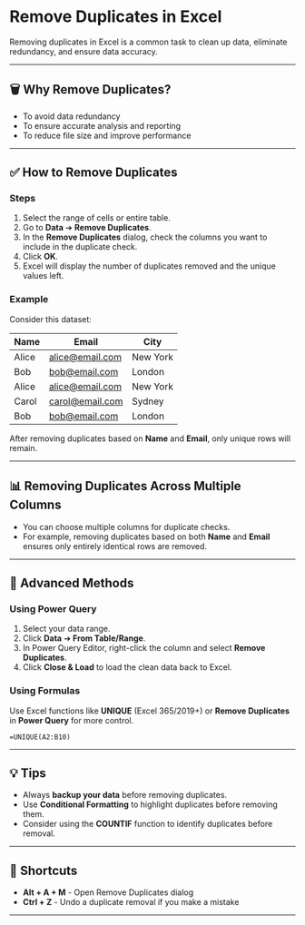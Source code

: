 # Remove Duplicates in Excel

Removing duplicates in Excel is a common task to clean up data, eliminate redundancy, and ensure data accuracy.

---

## 🗑️ Why Remove Duplicates?

- To avoid data redundancy
- To ensure accurate analysis and reporting
- To reduce file size and improve performance

---

## ✅ How to Remove Duplicates

### Steps

1. Select the range of cells or entire table.
2. Go to **Data** ➔ **Remove Duplicates**.
3. In the **Remove Duplicates** dialog, check the columns you want to include in the duplicate check.
4. Click **OK**.
5. Excel will display the number of duplicates removed and the unique values left.

### Example

Consider this dataset:

| Name  | Email              | City      |
|-------|--------------------|-----------|
| Alice | alice@email.com    | New York  |
| Bob   | bob@email.com      | London    |
| Alice | alice@email.com    | New York  |
| Carol | carol@email.com    | Sydney    |
| Bob   | bob@email.com      | London    |

After removing duplicates based on **Name** and **Email**, only unique rows will remain.

---

## 📊 Removing Duplicates Across Multiple Columns

- You can choose multiple columns for duplicate checks.
- For example, removing duplicates based on both **Name** and **Email** ensures only entirely identical rows are removed.

---

## 🔄 Advanced Methods

### Using Power Query

1. Select your data range.
2. Click **Data** ➔ **From Table/Range**.
3. In Power Query Editor, right-click the column and select **Remove Duplicates**.
4. Click **Close & Load** to load the clean data back to Excel.

### Using Formulas

Use Excel functions like **UNIQUE** (Excel 365/2019+) or **Remove Duplicates** in **Power Query** for more control.

```excel
=UNIQUE(A2:B10)
```

---

## 💡 Tips

- Always **backup your data** before removing duplicates.
- Use **Conditional Formatting** to highlight duplicates before removing them.
- Consider using the **COUNTIF** function to identify duplicates before removal.

---

## 📌 Shortcuts

- **Alt + A + M** - Open Remove Duplicates dialog  
- **Ctrl + Z** - Undo a duplicate removal if you make a mistake  

---
